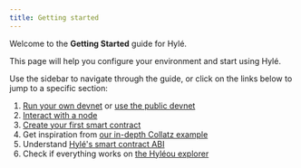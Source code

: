 ```yaml
---
title: Getting started
---
```


Welcome to the **Getting Started** guide for Hylé.

This page will help you configure your environment and start using Hylé.

Use the sidebar to navigate through the guide, or click on the links below to jump to a specific section:

1. [Run your own devnet](run-devnet.md) or [use the public devnet](public-devnet.md)
1. [Interact with a node](install-cli.md)
1. [Create your first smart contract](your-first-smart-contract.md)
  1. Get inspiration from [our in-depth Collatz example](../examples/collatz-example-in-depth.md)
  1. Understand [Hylé's smart contract ABI](../general-doc/smart-contract-abi.md)
1. Check if everything works on [the Hyléou explorer](../explorer/index.md)